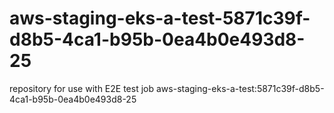 # aws-staging-eks-a-test-5871c39f-d8b5-4ca1-b95b-0ea4b0e493d8-25
repository for use with E2E test job aws-staging-eks-a-test:5871c39f-d8b5-4ca1-b95b-0ea4b0e493d8-25
